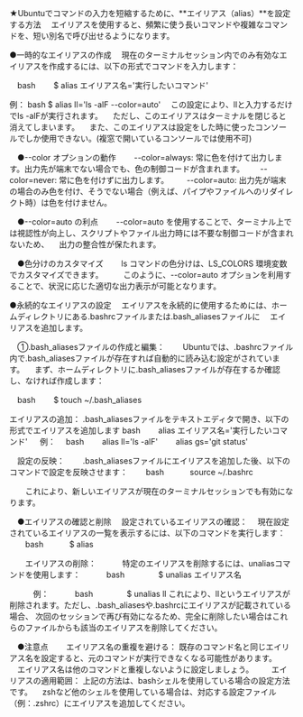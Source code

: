★Ubuntuでコマンドの入力を短縮するために、**エイリアス（alias）**を設定する方法
　エイリアスを使用すると、頻繁に使う長いコマンドや複雑なコマンドを、短い別名で呼び出せるようになります。

●一時的なエイリアスの作成
　現在のターミナルセッション内でのみ有効なエイリアスを作成するには、以下の形式でコマンドを入力します：

　bash
　　$ alias エイリアス名='実行したいコマンド'

 例：
  bash
    $ alias ll='ls -alF --color=auto'
　この設定により、llと入力するだけでls -alFが実行されます。
　ただし、このエイリアスはターミナルを閉じると消えてしまいます。
　また、このエイリアスは設定をした時に使ったコンソールでしか使用できない。(複窓で開いているコンソールでは使用不可)

　●--color オプションの動作
　　--color=always: 常に色を付けて出力します。出力先が端末でない場合でも、色の制御コードが含まれます。 ​
　　--color=never: 常に色を付けずに出力します。​
　　--color=auto: 出力先が端末の場合のみ色を付け、そうでない場合（例えば、パイプやファイルへのリダイレクト時）は色を付けません。 ​

　●--color=auto の利点
　　--color=auto を使用することで、ターミナル上では視認性が向上し、スクリプトやファイル出力時には不要な制御コードが含まれないため、
  　出力の整合性が保たれます。 ​

　●色分けのカスタマイズ
　　ls コマンドの色分けは、LS_COLORS 環境変数でカスタマイズできます。 ​
　　このように、--color=auto オプションを利用することで、状況に応じた適切な出力表示が可能となります。

●永続的なエイリアスの設定
　エイリアスを永続的に使用するためには、ホームディレクトリにある.bashrcファイルまたは.bash_aliasesファイルに
　エイリアスを追加します。

　①.bash_aliasesファイルの作成と編集：
　　Ubuntuでは、.bashrcファイル内で.bash_aliasesファイルが存在すれば自動的に読み込む設定がされています。
  　まず、ホームディレクトリに.bash_aliasesファイルが存在するか確認し、なければ作成します：

　bash
　　$ touch ~/.bash_aliases

  エイリアスの追加：
  .bash_aliasesファイルをテキストエディタで開き、以下の形式でエイリアスを追加します
  bash
　　alias エイリアス名='実行したいコマンド'
　
 例：
　bash
　　alias ll='ls -alF'
　　alias gs='git status'

　設定の反映：
　　.bash_aliasesファイルにエイリアスを追加した後、以下のコマンドで設定を反映させます：
　　bash
　　　source ~/.bashrc
   
　　これにより、新しいエイリアスが現在のターミナルセッションでも有効になります。

　●エイリアスの確認と削除
 　設定されているエイリアスの確認：
  　現在設定されているエイリアスの一覧を表示するには、以下のコマンドを実行します：
　　bash
　　　$ alias
   
　　エイリアスの削除：
　　　特定のエイリアスを削除するには、unaliasコマンドを使用します：
　　　bash
　　　　$ unalias エイリアス名
    
　　　例：
　　　bash
　　　　$ unalias ll
      これにより、llというエイリアスが削除されます。ただし、.bash_aliasesや.bashrcにエイリアスが記載されている場合、
      次回のセッションで再び有効になるため、完全に削除したい場合はこれらのファイルからも該当のエイリアスを削除してください。

　●注意点
　　エイリアス名の重複を避ける： 既存のコマンド名と同じエイリアス名を設定すると、元のコマンドが実行できなくなる可能性があります。
  　エイリアス名は他のコマンドと重複しないように設定しましょう。
　　エイリアスの適用範囲： 上記の方法は、bashシェルを使用している場合の設定方法です。
  　zshなど他のシェルを使用している場合は、対応する設定ファイル（例：.zshrc）にエイリアスを追加してください。
